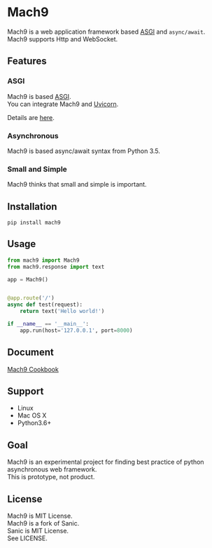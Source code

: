 # Mach9

Mach9 is a web application framework based [ASGI](http://channels.readthedocs.io/en/stable/asgi.html) and `async/await`.  
Mach9 supports Http and WebSocket.  

## Features

### ASGI

Mach9 is based [ASGI](http://channels.readthedocs.io/en/stable/asgi.html).  
You can integrate Mach9 and [Uvicorn](https://github.com/encode/uvicorn).

Details are [here](https://github.com/silver-castle/mach9-cookbook/blob/master/uvicorn.md).

### Asynchronous

Mach9 is based async/await syntax from Python 3.5.

### Small and Simple

Mach9 thinks that small and simple is important.

## Installation

```
pip install mach9
```

## Usage

```python
from mach9 import Mach9
from mach9.response import text

app = Mach9()


@app.route('/')
async def test(request):
    return text('Hello world!')

if __name__ == '__main__':
    app.run(host='127.0.0.1', port=8000)
```

## Document

[Mach9 Cookbook](https://github.com/silver-castle/mach9-cookbook)

## Support

* Linux
* Mac OS X
* Python3.6+

## Goal

Mach9 is an experimental project for finding best practice of python asynchronous web framework.  
This is prototype, not product.  

## License

Mach9 is MIT License.  
Mach9 is a fork of Sanic.  
Sanic is MIT License.  
See LICENSE.
